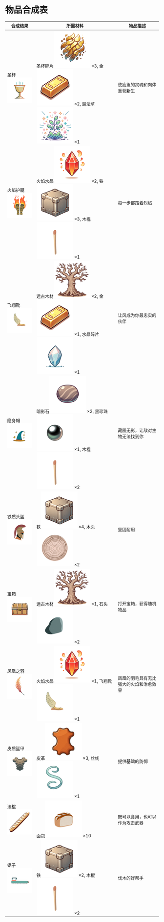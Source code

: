 # 物品合成表

| 合成结果 | 所需材料 | 物品描述 |
| --- | --- | --- |
| 圣杯<img src="../sandbox_town_frontend/src/assets/img/HOLY_GRAIL.png" width="120" /> | 圣杯碎片<img src="../sandbox_town_frontend/src/assets/img/HOLY_GRAIL_FRAGMENT.png" width="120" /> ×3, 金<img src="../sandbox_town_frontend/src/assets/img/GOLD.png" width="120" /> ×2, 魔法草<img src="../sandbox_town_frontend/src/assets/img/MAGIC_HERB.png" width="120" /> ×1 | 使疲惫的灵魂和肉体重获新生 |
| 火焰护腿<img src="../sandbox_town_frontend/src/assets/img/FLAME_LEGGINGS.png" width="120" /> | 火焰水晶<img src="../sandbox_town_frontend/src/assets/img/FLAME_CRYSTAL.png" width="120" /> ×2, 铁<img src="../sandbox_town_frontend/src/assets/img/IRON.png" width="120" /> ×3, 木棍<img src="../sandbox_town_frontend/src/assets/img/STICK.png" width="120" /> ×1 | 每一步都踏着烈焰 |
| 飞翔靴<img src="../sandbox_town_frontend/src/assets/img/FLYING_BOOTS.png" width="120" /> | 远古木材<img src="../sandbox_town_frontend/src/assets/img/ANCIENT_WOOD.png" width="120" /> ×2, 金<img src="../sandbox_town_frontend/src/assets/img/GOLD.png" width="120" /> ×1, 水晶碎片<img src="../sandbox_town_frontend/src/assets/img/CRYSTAL_SHARD.png" width="120" /> ×1 | 让风成为你最忠实的伙伴 |
| 隐身帽<img src="../sandbox_town_frontend/src/assets/img/INVISIBLE_CAP.png" width="120" /> | 暗影石<img src="../sandbox_town_frontend/src/assets/img/SHADOW_STONE.png" width="120" /> ×2, 黑珍珠<img src="../sandbox_town_frontend/src/assets/img/BLACK_PEARL.png" width="120" /> ×1, 木棍<img src="../sandbox_town_frontend/src/assets/img/STICK.png" width="120" /> ×2 | 藏匿无影，让敌对生物无法找到你 |
| 铁质头盔<img src="../sandbox_town_frontend/src/assets/img/IRON_HELMET.png" width="120" /> | 铁<img src="../sandbox_town_frontend/src/assets/img/IRON.png" width="120" /> ×4, 木头<img src="../sandbox_town_frontend/src/assets/img/WOOD.png" width="120" /> ×2 | 坚固耐用 |
| 宝箱<img src="../sandbox_town_frontend/src/assets/img/TREASURE_CHEST.png" width="120" /> | 远古木材<img src="../sandbox_town_frontend/src/assets/img/ANCIENT_WOOD.png" width="120" /> ×1, 石头<img src="../sandbox_town_frontend/src/assets/img/STONE.png" width="120" /> ×2 | 打开宝箱，获得随机物品 |
| 凤凰之羽<img src="../sandbox_town_frontend/src/assets/img/PHOENIX_FEATHER.png" width="120" /> | 火焰水晶<img src="../sandbox_town_frontend/src/assets/img/FLAME_CRYSTAL.png" width="120" /> ×1, 飞翔靴<img src="../sandbox_town_frontend/src/assets/img/FLYING_BOOTS.png" width="120" /> ×1 | 凤凰的羽毛具有无比强大的火焰和治愈效果 |
| 皮质盔甲<img src="../sandbox_town_frontend/src/assets/img/LEATHER_CHEST_ARMOR.png" width="120" /> | 皮革<img src="../sandbox_town_frontend/src/assets/img/LEATHER.png" width="120" /> ×3, 丝线<img src="../sandbox_town_frontend/src/assets/img/SILK_THREAD.png" width="120" /> ×1 | 提供基础的防御 |
| 法棍<img src="../sandbox_town_frontend/src/assets/img/BAGUETTE.png" width="120" /> | 面包<img src="../sandbox_town_frontend/src/assets/img/BREAD.png" width="120" /> ×10 | 既可以食用，也可以作为攻击武器 |
| 锯子<img src="../sandbox_town_frontend/src/assets/img/SAW.png" width="120" /> | 铁<img src="../sandbox_town_frontend/src/assets/img/IRON.png" width="120" /> ×2, 木棍<img src="../sandbox_town_frontend/src/assets/img/STICK.png" width="120" /> ×2 | 伐木的好帮手 |
